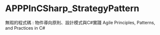 # APPPInCSharp_StrategyPattern

無瑕的程式碼 : 物件導向原則、設計模式與C#實踐 Agile Principles, Patterns, and Practices in C#